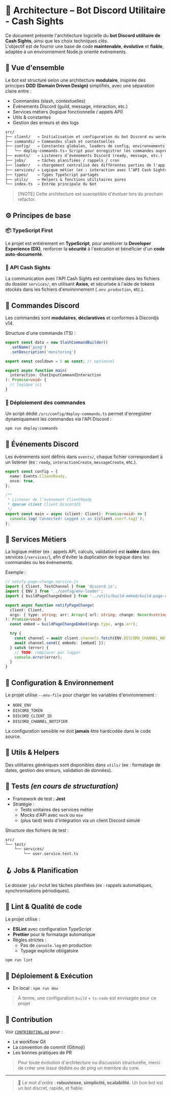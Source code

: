 # 🧱 Architecture – Bot Discord Utilitaire - Cash Sights
Ce document présente l'architecture logicielle du **bot Discord utilitaire de Cash Sights**, ainsi que les choix techniques clés.  
L'objectif est de fournir une base de code **maintenable**, **évolutive** et **fiable**, adaptée à un environnement Node.js orienté événements.

## 🧭 Vue d'ensemble
Le bot est structuré selon une architecture **modulaire**, inspirée des principes **DDD (Domain Driven Design)** simplifiés, avec une séparation claire entre :
- Commandes (slash, contextuelles)
- Événements Discord (guild, message, interaction, etc.)
- Services métiers (logique fonctionnelle / appels API)
- Utils & constantes
- Gestion des erreurs et des logs

```txt
src/
├── client/   → Initialisation et configuration du bot Discord ou worker events
├── commands/ → Commandes slash et contextuelles
├── config/   → Constantes globales, loaders de config, environnements
│   └── deploy-commands.ts→ Script pour enregistrer les commandes auprès de l’API Discord
├── events/   → Listeners d’événements Discord (ready, message, etc.)
├── jobs/     → tâches planifiées / rappels / cron
├── loader/   → chargement centralisé des différentes parties de l'app
├── services/ → Logique métier (ex : interaction avec l’API Cash Sights)
├── types/    → Types TypeScript partagés
├── utils/    → Helpers & fonctions utilitaires pures
└── index.ts  → Entrée principale du bot
```

> \[!NOTE]
> Cette architecture est susceptible d'évoluer lors du prochain refactor.

## ⚙️ Principes de base
### 📦 TypeScript First
Le projet est entièrement en **TypeScript**, pour améliorer la **Developer Experience (DX)**, renforcer la **sécurité** à l'exécution et bénéficier d'un **code auto-documenté**.

### 📡 API Cash Sights
La communication avec l'API Cash Sights est centralisée dans les fichiers du dossier `services/`, en utilisant **Axios**, et sécurisée à l'aide de tokens stockés dans les fichiers d'environnement (`.env.production`, etc.).

## 🧩 Commandes Discord
Les commandes sont **modulaires**, **déclaratives** et conformes à Discordjs v14.

Structure d'une commande (TS) :
```ts
export const data = new SlashCommandBuilder()
  .setName('ping')
  .setDescription('monitoring')

export const cooldown = 5 as const; // optionnel

export async function main(
  interaction: ChatInputCommandInteraction
): Promise<void> {
  // logique ici
}
```

### 🔄 Déploiement des commandes
Un script dédié `/src/config/deploy-commands.ts` permet d'enregistrer dynamiquement les commandes via l'API Discord :

```bash
npm run deploy:commands
```

## 🔁 Événements Discord
Les événements sont définis dans `events/`, chaque fichier correspondant à un listener (ex : `ready`, `interactionCreate`, `messageCreate`, etc.).

```ts
export const config = {
  name: Events.ClientReady,
  once: true,
};

/**
 * Listener de l’événement ClientReady
 * @param client Client DiscordJS
 */
export const main = async (client: Client): Promise<void> => {
  console.log(`Connected! Logged in as ${client.user?.tag}`);
};
```

## 🧠 Services Métiers
La logique métier (ex : appels API, calculs, validation) est **isolée** dans des services (`/services/`), afin d'éviter la duplication de logique dans les commandes ou les événements.

Exemple :
```ts
// notify-page-change.service.js
import { Client, TextChannel } from 'discord.js';
import { ENV } from '../config/env-loader';
import { buildPageChangeEmbed } from '../utils/build-embed/build-page-change-embed';

export async function notifyPageChange(
  client: Client,
  args: { type: string; arr: Array<{ url: string; change: Record<string, boolean> }> }
): Promise<void> {
  const embed = buildPageChangeEmbed(args.type, args.arr);

  try {
    const channel = await client.channels.fetch(ENV.DISCORD_CHANNEL_NOTIFIER) as TextChannel;
    await channel.send({ embeds: [embed] });
  } catch (error) {
    // TODO: remplacer par logger
    console.error(error);
  }
}
```

## 🔌 Configuration & Environnement
Le projet utilise `--env-file` pour charger les variables d'environnement :
* `NODE_ENV`
* `DISCORD_TOKEN`
* `DISCORD_CLIENT_ID`
* `DISCORD_CHANNEL_NOTIFIER`

La configuration sensible ne doit **jamais** être hardcodée dans le code source.

## 🧰 Utils & Helpers
Des utilitaires génériques sont disponibles dans `utils/` (ex : formatage de dates, gestion des erreurs, validation de données).

## 🧪 Tests *(en cours de structuration)*
* Framework de test : **Jest**
* Stratégie :
  * Tests unitaires des services métier
  * Mocks d'API avec `nock` ou `msw`
  * (plus tard) tests d'intégration via un client Discord simulé

Structure des fichiers de test :
```txt
src/
└── test/
    └── services/
        └── user.service.test.ts
```

## 🪝 Jobs & Planification
Le dossier `job/` inclut les tâches planifiées (ex : rappels automatiques, synchronisations périodiques).

## 🚦 Lint & Qualité de code
Le projet utilise :
* **ESLint** avec configuration TypeScript
* **Prettier** pour le formatage automatique
* Règles strictes :
  * Pas de `console.log` en production
  * Typage explicite obligatoire

```bash
npm run lint
```

## 🧬 Déploiement & Exécution
* En local : `npm run dev`

> À terme, une configuration `build` + `ts-node` est envisagée pour ce projet

## 🤝 Contribution
Voir [`CONTRIBUTING.md`](./CONTRIBUTING.md) pour :
* Le workflow Git
* La convention de commit (Gitmoji)
* Les bonnes pratiques de PR

> Pour toute évolution d'architecture ou discussion structurelle, merci de créer une *issue* dédiée ou de ping un membre du core.

---

> 🧠 Le mot d'ordre : **robustesse, simplicité, scalabilité.**
> Un bon bot est un bot discret, rapide, et fiable.